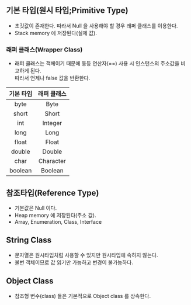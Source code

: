 ## 기본 타입(원시 타입;Primitive Type)

- 초깃값이 존재한다. 따라서 Null 을 사용해야 할 경우 래퍼 클래스를 이용한다.
- Stack memory 에 저장된다(실제 값).

### 래퍼 클래스(Wrapper Class)

- 래퍼 클래스는 객체이기 때문에 동등 연산자(==) 사용 시 인스턴스의 주소값을 비교하게 된다.  
  따라서 언제나 false 값을 반환한다.

| 기본 타입 | 래퍼 클래스 |
| :-------: | :---------: |
|   byte    |    Byte     |
|   short   |    Short    |
|    int    |   Integer   |
|   long    |    Long     |
|   float   |    Float    |
|  double   |   Double    |
|   char    |  Character  |
|  boolean  |   Boolean   |

## 참조타입(Reference Type)

- 기본값은 Null 이다.
- Heap memory 에 저장된다(주소 값).
- Array, Enumeration, Class, Interface

## String Class

- 문자열은 원시타입처럼 사용할 수 있지만 원시타입에 속하지 않는다.
- 불변 객체이므로 값 읽기만 가능하고 변경이 불가능하다.

## Object Class

- 참조형 변수(class) 들은 기본적으로 Object class 를 상속한다.
